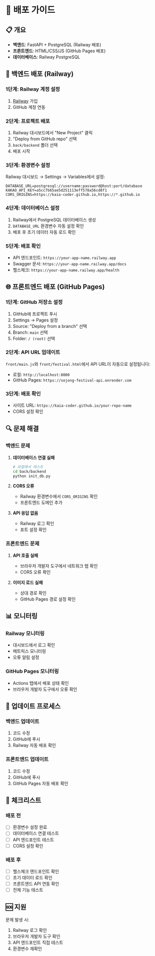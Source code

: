 # 🚀 배포 가이드

## 📋 개요

- **백엔드**: FastAPI + PostgreSQL (Railway 배포)
- **프론트엔드**: HTML/CSS/JS (GitHub Pages 배포)
- **데이터베이스**: Railway PostgreSQL

## 🔧 백엔드 배포 (Railway)

### 1단계: Railway 계정 설정

1. [Railway](https://railway.app) 가입
2. GitHub 계정 연동

### 2단계: 프로젝트 배포

1. Railway 대시보드에서 "New Project" 클릭
2. "Deploy from GitHub repo" 선택
3. `back/backend` 폴더 선택
4. 배포 시작

### 3단계: 환경변수 설정

Railway 대시보드 → Settings → Variables에서 설정:

```env
DATABASE_URL=postgresql://username:password@host:port/database
KAKAO_API_KEY=a5cc7b65ae5d251113eff578a56cd8f1
CORS_ORIGINS=https://kaia-coder.github.io,https://*.github.io
```

### 4단계: 데이터베이스 설정

1. Railway에서 PostgreSQL 데이터베이스 생성
2. `DATABASE_URL` 환경변수 자동 설정 확인
3. 배포 후 초기 데이터 자동 로드 확인

### 5단계: 배포 확인

- API 엔드포인트: `https://your-app-name.railway.app`
- Swagger 문서: `https://your-app-name.railway.app/docs`
- 헬스체크: `https://your-app-name.railway.app/health`

## 🌐 프론트엔드 배포 (GitHub Pages)

### 1단계: GitHub 저장소 설정

1. GitHub에 프로젝트 푸시
2. Settings → Pages 설정
3. Source: "Deploy from a branch" 선택
4. Branch: `main` 선택
5. Folder: `/ (root)` 선택

### 2단계: API URL 업데이트

`front/main.js`와 `front/festival.html`에서 API URL이 자동으로 설정됩니다:

- 로컬: `http://localhost:8000`
- GitHub Pages: `https://sejong-festival-api.onrender.com`

### 3단계: 배포 확인

- 사이트 URL: `https://kaia-coder.github.io/your-repo-name`
- CORS 설정 확인

## 🔍 문제 해결

### 백엔드 문제

1. **데이터베이스 연결 실패**

   ```bash
   # 로컬에서 테스트
   cd back/backend
   python init_db.py
   ```

2. **CORS 오류**

   - Railway 환경변수에서 `CORS_ORIGINS` 확인
   - 프론트엔드 도메인 추가

3. **API 응답 없음**
   - Railway 로그 확인
   - 포트 설정 확인

### 프론트엔드 문제

1. **API 호출 실패**

   - 브라우저 개발자 도구에서 네트워크 탭 확인
   - CORS 오류 확인

2. **이미지 로드 실패**
   - 상대 경로 확인
   - GitHub Pages 경로 설정 확인

## 📊 모니터링

### Railway 모니터링

- 대시보드에서 로그 확인
- 메트릭스 모니터링
- 오류 알림 설정

### GitHub Pages 모니터링

- Actions 탭에서 배포 상태 확인
- 브라우저 개발자 도구에서 오류 확인

## 🔄 업데이트 프로세스

### 백엔드 업데이트

1. 코드 수정
2. GitHub에 푸시
3. Railway 자동 배포 확인

### 프론트엔드 업데이트

1. 코드 수정
2. GitHub에 푸시
3. GitHub Pages 자동 배포 확인

## 📝 체크리스트

### 배포 전

- [ ] 환경변수 설정 완료
- [ ] 데이터베이스 연결 테스트
- [ ] API 엔드포인트 테스트
- [ ] CORS 설정 확인

### 배포 후

- [ ] 헬스체크 엔드포인트 확인
- [ ] 초기 데이터 로드 확인
- [ ] 프론트엔드 API 연동 확인
- [ ] 전체 기능 테스트

## 🆘 지원

문제 발생 시:

1. Railway 로그 확인
2. 브라우저 개발자 도구 확인
3. API 엔드포인트 직접 테스트
4. 환경변수 재확인
